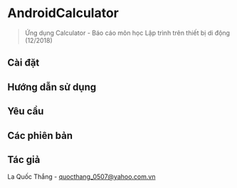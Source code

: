 # AndroidCalculator
> Ứng dụng Calculator - Báo cáo môn học Lập trình trên thiết bị di động (12/2018)

## Cài đặt

## Hướng dẫn sử dụng

## Yêu cầu

## Các phiên bản

## Tác giả

La Quốc Thắng - quocthang_0507@yahoo.com.vn